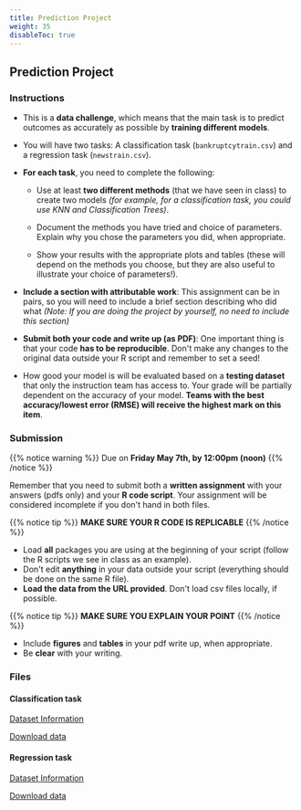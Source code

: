 ```yaml
---
title: Prediction Project
weight: 35
disableToc: true
---
```


## Prediction Project

### Instructions

- This is a **data challenge**, which means that the main task is to predict outcomes as accurately as possible by **training different models**.

- You will have two tasks: A classification task (`bankruptcytrain.csv`) and a regression task (`newstrain.csv`).

- **For each task**, you need to complete the following:

	- Use at least **two different methods** (that we have seen in class) to create two models *(for example, for a classification task, you could use KNN and Classification Trees)*.

	- Document the methods you have tried and choice of parameters. Explain why you chose the parameters you did, when appropriate.

	- Show your results with the appropriate plots and tables (these will depend on the methods you choose, but they are also useful to illustrate your choice of parameters!).

- **Include a section with attributable work**: This assignment can be in pairs, so you will need to include a brief section describing who did what *(Note: If you are doing the project by yourself, no need to include this section)*

- **Submit both your code and write up (as PDF)**: One important thing is that your code **has to be reproducible**. Don't make any changes to the original data outside your R script and remember to set a seed!

- How good your model is will be evaluated based on a **testing dataset** that only the instruction team has access to. Your grade will be partially dependent on the accuracy of your model. **Teams with the best accuracy/lowest error (RMSE) will receive the highest mark on this item**.

### Submission

{{% notice warning %}}
Due on **Friday May 7th, by 12:00pm (noon)**
{{% /notice %}}

Remember that you need to submit both a **written assignment** with your answers (pdfs only) and your **R code script**. Your assignment will be considered incomplete if you don't hand in both files.

{{% notice tip %}}
**MAKE SURE YOUR R CODE IS REPLICABLE**
{{% /notice %}} 

- Load **all** packages you are using at the beginning of your script (follow the R scripts we see in class as an example).
- Don't edit **anything** in your data outside your script (everything should be done on the same R file).
- **Load the data from the URL provided**. Don't load csv files locally, if possible.

{{% notice tip %}}
**MAKE SURE YOU EXPLAIN YOUR POINT**
{{% /notice %}} 

- Include **figures** and **tables** in your pdf write up, when appropriate.
- Be **clear** with your writing. 


### Files

#### Classification task

<a onclick="ga('send', 'event', 'External-Link','click','class_info','0','Link');" href="https://sta235.netlify.app/assignments/predictionproject/code/bankruptcy.html" target="_blank" class="btn btn-default">Dataset Information<i class="fas fa-info-circle"></i></a>

<a onclick="ga('send', 'event', 'External-Link','click','class_code','0','Link');" href="https://raw.githubusercontent.com/maibennett/sta235/main/exampleSite/content/Assignments/PredictionProject/data/banktrain.csv" target="_blank" class="btn btn-default">Download data<i class="fas fa-download"></i></a>

#### Regression task

<a onclick="ga('send', 'event', 'External-Link','click','reg_info','0','Link');" href="https://sta235.netlify.app/assignments/predictionproject/code/news.html" target="_blank" class="btn btn-default">Dataset Information<i class="fas fa-info-circle"></i></a>

<a onclick="ga('send', 'event', 'External-Link','click','reg_code','0','Link');" href="https://raw.githubusercontent.com/maibennett/sta235/main/exampleSite/content/Assignments/PredictionProject/data/newstrain.csv" target="_blank" class="btn btn-default">Download data<i class="fas fa-download"></i></a>

